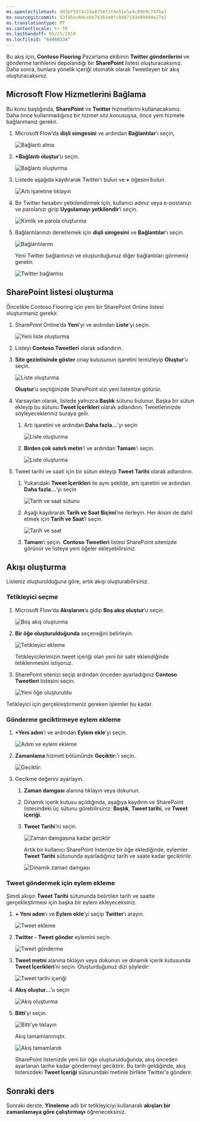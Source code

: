 ```yaml
---
ms.openlocfilehash: d45bf5974c24a8258f3f4e51e1e4c89b9c74fba7
ms.sourcegitcommit: 93f8bac60cebb783b3a8fc8887193e094d4e27e2
ms.translationtype: MT
ms.contentlocale: tr-TR
ms.lasthandoff: 05/25/2019
ms.locfileid: "64460334"
---
```

Bu akış için, **Contoso Flooring** Pazarlama ekibinin **Twitter gönderilerini** ve gönderme tarihlerini depolandığı bir **SharePoint** listesi oluşturacaksınız. Daha sonra, bunlara yönelik içeriği otomatik olarak Tweetleyen bir akış oluşturacaksınız. 

## <a name="connect-microsoft-flow-services"></a>Microsoft Flow Hizmetlerini Bağlama
Bu konu başlığında, **SharePoint** ve **Twitter** hizmetlerini kullanacaksınız. Daha önce kullanmadığınız bir hizmet söz konusuysa, önce yeni hizmete bağlanmanız gerekir. 

1. Microsoft Flow’da **dişli simgesini** ve ardından **Bağlantılar**’ı seçin,
   
    ![Bağlantı alma](./media/learning-push-notifications/2-get-connection.png) 
2. **+Bağlantı oluştur**’u seçin.
   
    ![Bağlantı oluşturma](./media/learning-push-notifications/3-create-connection.png) 
3. Listede aşağıda kaydırarak Twitter’ı bulun ve **+** öğesini bulun.
   
    ![Artı işaretine tıklayın](./media/learning-push-notifications/4-click-plus.png)
4. Bir Twitter hesabını yetkilendirmek için, kullanıcı adınız veya e-postanızı ve parolanızı girip **Uygulamayı yetkilendir**’i seçin.
   
    ![Kimlik ve parola oluşturma](./media/learning-push-notifications/5-create-id-pswd.png)
5. Bağlantılarınızı denetlemek için **dişli simgesini** ve **Bağlantılar**’ı seçin.
   
    ![Bağlantılarım](./media/learning-push-notifications/6-my-connections.png)
   
    Yeni Twitter bağlantınızı ve oluşturduğunuz diğer bağlantıları görmeniz gerekir. 
   
    ![Twitter bağlantısı](./media/learning-push-notifications/7-twitter-connection.png)

## <a name="build-a-sharepoint-list"></a>SharePoint listesi oluşturma
Öncelikle Contoso Flooring için yeni bir SharePoint Online listesi oluşturmanız gerekir. 

1. SharePoint Online’da **Yeni**’yi ve ardından **Liste**’yi seçin.
   
    ![Yeni liste oluşturma](./media/learning-push-notifications/1-new-list.png)
2. Listeyi **Contoso Tweetleri** olarak adlandırın. 
3. **Site gezintisinde göster** onay kutusunun işaretini temizleyip **Oluştur**’u seçin.
   
    ![Liste oluşturma](./media/learning-push-notifications/2-name-create-list.png)
   
    **Oluştur**’u seçtiğinizde SharePoint sizi yeni listenize götürür.
4. Varsayılan olarak, listede yalnızca **Başlık** sütunu bulunur. Başka bir sütun ekleyip bu sütunu **Tweet İçerikleri** olarak adlandırın. Tweetlerinizde söyleyecekleriniz buraya gelir. 
   
   1. Artı işaretini ve ardından **Daha fazla...**’yı seçin
      
       ![Liste oluşturma](./media/learning-push-notifications/3-add-more-column-types.png)
   2. **Birden çok satırlı metin**’i ve ardından **Tamam**’ı seçin.
      
       ![Liste oluşturma](./media/learning-push-notifications/4-add-column.png)
5. Tweet tarihi ve saati için bir sütun ekleyip **Tweet Tarihi** olarak adlandırın.
   
   1. Yukarıdaki **Tweet İçerikleri** ile aynı şekilde, artı işaretini ve ardından **Daha fazla...**’yı seçin
      
       ![Tarih ve saat sütunu](./media/learning-push-notifications/5-date-time-col.png)
   2. Aşağı kaydırarak **Tarih ve Saat Biçimi**’ne ilerleyin. Her ikisini de dahil etmek için **Tarih ve Saat**’i seçin.
      
       ![Tarih ve saat](./media/learning-push-notifications/6-date-time-must-do.png)
   3. **Tamam**’ı seçin. **Contoso Tweetleri** listesi SharePoint sitenizde görünür ve listeye yeni öğeler ekleyebilirsiniz.

## <a name="build-the-flow"></a>Akışı oluşturma
Listeniz oluşturulduğuna göre, artık akışı oluşturabilirsiniz.

### <a name="choose-a-trigger"></a>Tetikleyici seçme
1. Microsoft Flow’da **Akışlarım**’a gidip **Boş akış oluştur**’u seçin.
   
    ![Boş akış oluşturma](./media/learning-push-notifications/8-create-from-blank.png)
2. **Bir öğe oluşturulduğunda** seçeneğini belirleyin.
   
    ![Tetikleyici ekleme](./media/learning-push-notifications/9-add-trigger.png)
   
    Tetikleyicilerimizin tweet içeriği olan yeni bir satır eklendiğinde tetiklenmesini istiyoruz.
3. SharePoint sitenizi seçip ardından önceden ayarladığınız **Contoso Tweetleri** listesini seçin.
   
    ![Yeni öğe oluşturuldu](./media/learning-push-notifications/11-set-trigger.png)

Tetikleyici için gerçekleştirmeniz gereken işlemler bu kadar.

### <a name="add-an-action-to-delay-posting"></a>Gönderme geciktirmeye eylem ekleme
1. **+Yeni adım**’ı ve ardından **Eylem ekle**’yi seçin. 
   
    ![Adım ve eylem ekleme](./media/learning-push-notifications/12-add-step-and-action.png)
2. **Zamanlama** hizmeti bölümünde **Geciktir:**’i seçin. 
   
    ![Geciktir:](./media/learning-push-notifications/13-delay-until-schedule.png)  
3. Gecikme değerini ayarlayın.
   
   1. **Zaman damgası** alanına tıklayın veya dokunun. 
   2. Dinamik içerik kutusu açıldığında, aşağıya kaydırın ve SharePoint listesindeki üç sütunu görebilirsiniz: **Başlık**, **Tweet tarihi**, ve **Tweet içeriği**.
   3. **Tweet Tarihi**’ni seçin. 
      
       ![Zaman damgasına kadar geciktir](./media/learning-push-notifications/14-delay-until-timestamp.png)
      
       Artık bir kullanıcı SharePoint listenize bir öğe eklediğinde, eylemler **Tweet Tarihi** sütununda ayarladığınız tarih ve saate kadar geciktirilir.
      
       ![Dinamik zaman damgası](./media/learning-push-notifications/15-dynamic-timestamp.png)

### <a name="add-an-action-to-post-a-tweet"></a>Tweet göndermek için eylem ekleme
Şimdi akışın **Tweet Tarihi** sütununda belirtilen tarih ve saatte gerçekleştirmesi için başka bir eylem ekleyeceksiniz.

1. **+ Yeni adım**’ı ve **Eylem ekle**’yi seçip **Twitter**’ı arayın.
   
    ![Tweet ekleme](./media/learning-push-notifications/16-add-tweet.png) 
2. **Twitter - Tweet gönder** eylemini seçin.
   
    ![Tweet gönderme](./media/learning-push-notifications/17-post-tweet.png) 
3. **Tweet metni** alanına tıklayın veya dokunun ve dinamik içerik kutusunda **Tweet İçerikleri**’ni seçin. Oluşturduğunuz dizi şöyledir: 
   
    ![Tweet tarihi içeriği](./media/learning-push-notifications/18-tweet-date-content.png)
4. **Akış oluştur...**’u seçin
   
    ![Akış oluşturma](./media/learning-push-notifications/19-tiny-create.png) 
5. **Bitti**’yi seçin.
   
    ![Bitti’ye tıklayın](./media/learning-push-notifications/19-click-done.png)
   
    Akış tamamlanmıştır.
   
    ![Akış tamamlandı](./media/learning-push-notifications/20-flow-is-done.png)
   
    SharePoint listenizde yeni bir öğe oluşturulduğunda, akış önceden ayarlanan tarihe kadar göndermeyi geciktirir. Bu tarih geldiğinde, akış listenizdeki **Tweet İçeriği** sütunundaki metinle birlikte Twitter’a gönderir.

## <a name="next-lesson"></a>Sonraki ders
Sonraki derste, **Yineleme** adlı bir tetikleyiciyi kullanarak **akışları bir zamanlamaya göre çalıştırmayı** öğreneceksiniz.

